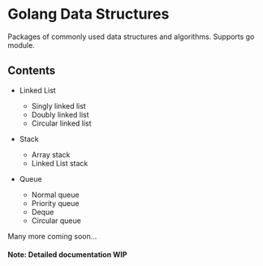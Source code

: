 # Golang Data Structures

Packages of commonly used data structures and algorithms. Supports go module.

## Contents

* Linked List
  * Singly linked list
  * Doubly linked list
  * Circular linked list

* Stack
  * Array stack
  * Linked List stack

* Queue
  * Normal queue
  * Priority queue
  * Deque
  * Circular queue

Many more coming soon...

#### Note: Detailed documentation WIP